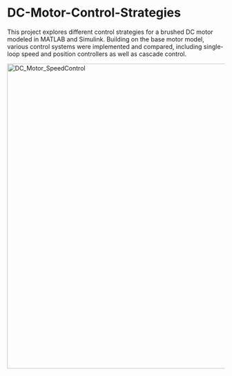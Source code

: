 # DC-Motor-Control-Strategies
This project explores different control strategies for a brushed DC motor modeled in MATLAB and Simulink. Building on the base motor model, various control systems were implemented and compared, including single-loop speed and position controllers as well as cascade control.


<img width="1478" height="706" alt="DC_Motor_SpeedControl" src="https://github.com/user-attachments/assets/7d557fd9-40eb-4272-842f-52de215d3246" />

